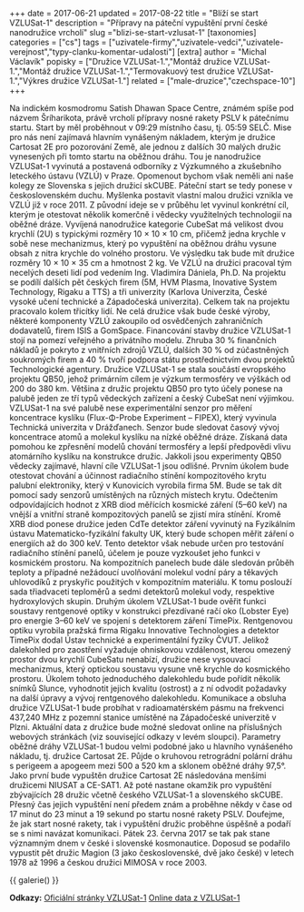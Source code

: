 +++
date = 2017-06-21
updated = 2017-08-22
title = "Blíží se start VZLUSat-1"
description = "Přípravy na páteční vypuštění první české nanodružice vrcholí"
slug ="blizi-se-start-vzlusat-1"
[taxonomies]
categories = ["cs"]
tags = ["uzivatele-firmy","uzivatele-vedci","uzivatele-verejnost","typy-clanku-komentar-udalosti"]
[extra]
author = "Michal Václavík"
popisky = ["Družice VZLUSat-1.","Montáž družice VZLUSat-1.","Montáž družice VZLUSat-1.","Termovakuový test družice VZLUSat-1.","Výkres družice VZLUSat-1."]
related = ["male-druzice","czechspace-10"]
+++

Na indickém kosmodromu Satish Dhawan Space Centre, známém spíše pod názvem Šríharikota, právě vrcholí přípravy nosné rakety PSLV k pátečnímu startu. Start by měl proběhnout v 09:29 místního času, tj. 05:59 SELČ. Mise pro nás není zajímavá hlavním vynášeným nákladem, kterým je družice Cartosat 2E pro pozorování Země, ale jednou z dalších 30 malých družic vynesených při tomto startu na oběžnou dráhu. Tou je nanodružice VZLUSat-1 vyvinutá a postavená odborníky z Výzkumného a zkušebního leteckého ústavu (VZLÚ) v Praze. Opomenout bychom však neměli ani naše kolegy ze Slovenska s jejich družicí skCUBE. Páteční start se tedy ponese v československém duchu. Myšlenka postavit vlastní malou družici vznikla ve VZLÚ již v roce 2011. Z původní ideje se v průběhu let vyvinul konkrétní cíl, kterým je otestovat několik komerčně i vědecky využitelných technologií na oběžné dráze. Vyvíjená nanodružice kategorie CubeSat má velikost dvou krychlí (2U) s typickými rozměry 10 × 10 × 10 cm, přičemž jedna krychle v sobě nese mechanizmus, který po vypuštění na oběžnou dráhu vysune obsah z nitra krychle do volného prostoru. Ve výsledku tak bude mít družice rozměry 10 × 10 × 35 cm a hmotnost 2 kg. Ve VZLÚ na družici pracoval tým necelých deseti lidí pod vedením Ing. Vladimíra Dániela, Ph.D. Na projektu se podílí dalších pět českých firem (5M, HVM Plasma, Inovative System Technology, Rigaku a TTS) a tři univerzity (Karlova Univerzita, České vysoké učení technické a Západočeská univerzita). Celkem tak na projektu pracovalo kolem třicítky lidí. Ne celá družice však bude české výroby, některé komponenty VZLÚ zakoupilo od osvědčených zahraničních dodavatelů, firem ISIS a GomSpace. Financování stavby družice VZLUSat-1 stojí na pomezí veřejného a privátního modelu. Zhruba 30 % finančních nákladů je pokryto z vnitřních zdrojů VZLÚ, dalších 30 % od zúčastněných soukromých firem a 40 % tvoří podpora státu prostřednictvím dvou projektů Technologické agentury. Družice VZLUSat-1 se stala součástí evropského projektu QB50, jehož primárním cílem je výzkum termosféry ve výškách od 200 do 380 km. Většina z družic projektu QB50 pro tyto účely ponese na palubě jeden ze tří typů vědeckých zařízení a český CubeSat není výjimkou. VZLUSat-1 na své palubě nese experimentální senzor pro měření koncentrace kyslíku (Flux-Φ-Probe Experiment – FIPEX), který vyvinula Technická univerzita v Drážďanech. Senzor bude sledovat časový vývoj koncentrace atomů a molekul kyslíku na nízké oběžné dráze. Získaná data pomohou ke zpřesnění modelů chování termosféry a lepší předpovědi vlivu atomárního kyslíku na konstrukce družic. Jakkoli jsou experimenty QB50 vědecky zajímavé, hlavní cíle VZLUSat-1 jsou odlišné. Prvním úkolem bude otestovat chování a účinnost radiačního stínění kompozitového krytu palubní elektroniky, který v Kunovicích vyrobila firma 5M. Bude se tak dít pomocí sady senzorů umístěných na různých místech krytu. Odečtením odpovídajících hodnot z XRB diod měřících kosmické záření (5–60 keV) na vnější a vnitřní straně kompozitových panelů se zjistí míra stínění. Kromě XRB diod ponese družice jeden CdTe detektor záření vyvinutý na Fyzikálním ústavu Matematicko-fyzikální fakulty UK, který bude schopen měřit záření o energiích až do 300 keV. Tento detektor však nebude určen pro testování radiačního stínění panelů, účelem je pouze vyzkoušet jeho funkci v kosmickém prostoru. Na kompozitních panelech bude dále sledován průběh teploty a případné nežádoucí uvolňování molekul vodní páry a těkavých uhlovodíků z pryskyřic použitých v kompozitním materiálu. K tomu poslouží sada třiadvaceti teploměrů a sedmi detektorů molekul vody, respektive hydroxylových skupin. Druhým úkolem VZLUSat-1 bude ověřit funkci soustavy rentgenové optiky v konstrukci přezdívané račí oko (Lobster Eye) pro energie 3–60 keV ve spojení s detektorem záření TimePix. Rentgenovou optiku vyrobila pražská firma Rigaku Innovative Technologies a detektor TimePix dodal Ústav technické a experimentální fyziky ČVUT. Jelikož dalekohled pro zaostření vyžaduje ohniskovou vzdálenost, kterou omezený prostor dvou krychlí CubeSatu nenabízí, družice nese vysouvací mechanizmus, který optickou soustavu vysune vně krychle do kosmického prostoru. Úkolem tohoto jednoduchého dalekohledu bude pořídit několik snímků Slunce, vyhodnotit jejich kvalitu (ostrost) a z ní odvodit požadavky na další úpravy a vývoj rentgenového dalekohledu. Komunikace a obsluha družice VZLUSat-1 bude probíhat v radioamatérském pásmu na frekvenci 437,240 MHz z pozemní stanice umístěné na Západočeské univerzitě v Plzni. Aktuální data z družice bude možné sledovat online na příslušných webových stránkách (viz související odkazy v levém sloupci). Parametry oběžné dráhy VZLUSat-1 budou velmi podobné jako u hlavního vynášeného nákladu, tj. družice Cartosat 2E. Půjde o kruhovou retrográdní polární dráhu s perigeem a apogeem mezi 500 a 520 km a sklonem oběžné dráhy 97,5°. Jako první bude vypuštěn družice Cartosat 2E následována menšími družicemi NIUSAT a CE-SAT1. Až poté nastane okamžik pro vypuštění zbývajících 28 družic včetně českého VZLUSat-1 a slovenského skCUBE. Přesný čas jejich vypuštění není předem znám a proběhne někdy v čase od 17 minut do 23 minut a 19 sekund po startu nosné rakety PSLV. Doufejme, že jak start nosné rakety, tak i vypuštění družic proběhne úspěšně a podaří se s nimi navázat komunikaci. Pátek 23. června 2017 se tak pak stane významným dnem v české i slovenské kosmonautice. Doposud se podařilo vypustit pět družic Magion (3 jako československé, dvě jako české) v letech 1978 až 1996 a českou družici MIMOSA v roce 2003.

{{ galerie() }}

**Odkazy:**
[Oficiální stránky VZLUSat-1]
[Online data z VZLUSat-1]

[Oficiální stránky VZLUSat-1]: http://vzlusat1.cz/cs/
[Online data z VZLUSat-1]: https://www.pilsencube.zcu.cz/vzlusat1/
